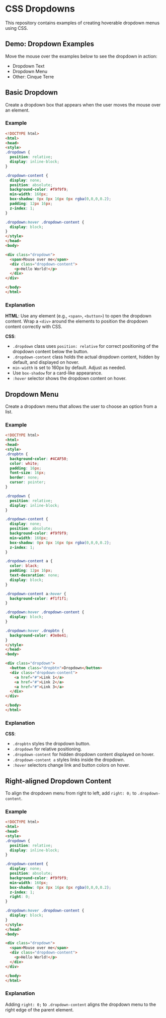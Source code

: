 # CSS Dropdowns
This repository contains examples of creating hoverable dropdown menus using CSS.
## Demo: Dropdown Examples
Move the mouse over the examples below to see the dropdown in action:
- Dropdown Text
- Dropdown Menu
- Other: Cinque Terre

## Basic Dropdown

Create a dropdown box that appears when the user moves the mouse over an element.

### Example

```html
<!DOCTYPE html>
<html>
<head>
<style>
.dropdown {
  position: relative;
  display: inline-block;
}

.dropdown-content {
  display: none;
  position: absolute;
  background-color: #f9f9f9;
  min-width: 160px;
  box-shadow: 0px 8px 16px 0px rgba(0,0,0,0.2);
  padding: 12px 16px;
  z-index: 1;
}

.dropdown:hover .dropdown-content {
  display: block;
}
</style>
</head>
<body>

<div class="dropdown">
  <span>Mouse over me</span>
  <div class="dropdown-content">
    <p>Hello World!</p>
  </div>
</div>

</body>
</html>
```

### Explanation

**HTML**: Use any element (e.g., `<span>`, `<button>`) to open the dropdown content. Wrap a `<div>` around the elements to position the dropdown content correctly with CSS.

**CSS**:
- `.dropdown` class uses `position: relative` for correct positioning of the dropdown content below the button.
- `.dropdown-content` class holds the actual dropdown content, hidden by default, and displayed on hover.
- `min-width` is set to 160px by default. Adjust as needed.
- Use `box-shadow` for a card-like appearance.
- `:hover` selector shows the dropdown content on hover.

## Dropdown Menu

Create a dropdown menu that allows the user to choose an option from a list.

### Example

```html
<!DOCTYPE html>
<html>
<head>
<style>
.dropbtn {
  background-color: #4CAF50;
  color: white;
  padding: 16px;
  font-size: 16px;
  border: none;
  cursor: pointer;
}

.dropdown {
  position: relative;
  display: inline-block;
}

.dropdown-content {
  display: none;
  position: absolute;
  background-color: #f9f9f9;
  min-width: 160px;
  box-shadow: 0px 8px 16px 0px rgba(0,0,0,0.2);
  z-index: 1;
}

.dropdown-content a {
  color: black;
  padding: 12px 16px;
  text-decoration: none;
  display: block;
}

.dropdown-content a:hover {
  background-color: #f1f1f1;
}

.dropdown:hover .dropdown-content {
  display: block;
}

.dropdown:hover .dropbtn {
  background-color: #3e8e41;
}
</style>
</head>
<body>

<div class="dropdown">
  <button class="dropbtn">Dropdown</button>
  <div class="dropdown-content">
    <a href="#">Link 1</a>
    <a href="#">Link 2</a>
    <a href="#">Link 3</a>
  </div>
</div>

</body>
</html>
```

### Explanation

**CSS**:
- `.dropbtn` styles the dropdown button.
- `.dropdown` for relative positioning.
- `.dropdown-content` for hidden dropdown content displayed on hover.
- `.dropdown-content a` styles links inside the dropdown.
- `:hover` selectors change link and button colors on hover.

## Right-aligned Dropdown Content

To align the dropdown menu from right to left, add `right: 0;` to `.dropdown-content`.

### Example

```html
<!DOCTYPE html>
<html>
<head>
<style>
.dropdown {
  position: relative;
  display: inline-block;
}

.dropdown-content {
  display: none;
  position: absolute;
  background-color: #f9f9f9;
  min-width: 160px;
  box-shadow: 0px 8px 16px 0px rgba(0,0,0,0.2);
  z-index: 1;
  right: 0;
}

.dropdown:hover .dropdown-content {
  display: block;
}
</style>
</head>
<body>

<div class="dropdown">
  <span>Mouse over me</span>
  <div class="dropdown-content">
    <p>Hello World!</p>
  </div>
</div>

</body>
</html>
```

### Explanation

Adding `right: 0;` to `.dropdown-content` aligns the dropdown menu to the right edge of the parent element.

